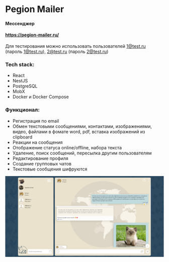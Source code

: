 # Pegion Mailer
#### Мессенджер
#### https://pegion-mailer.ru/
Для тестирования можно использовать пользователей 1@test.ru (пароль 1@test.ru), 2@test.ru (пароль 2@test.ru)
### Tech stack:
-	React
-	NestJS
-	PostgreSQL
-	MobX
-	Docker и Docker Compose

### Функционал:
- Регистрация по email
- Обмен текстовыми сообщениями, контактами, изображениями, видео, файлами в фомате word, pdf, вставка изображений из clipboard
- Реакции на сообщения
- Отображение статуса online/offline, набора текста
- Удаление, поиск сообщений, пересылка другим пользователям
- Редактирование профиля
- Создание групповых чатов
- Текстовые сообщения шифруются

![alt text](https://github.com/kglidiya/messenger/blob/main/preview.jpg)
